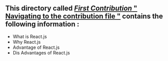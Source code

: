 ## This directory called [_First Contribution_ " Navigating to the contribution file "](https://github.com/trip0le/winter-of-contributing/tree/contribution1/First%20Contribution) contains the following information :
- What is React.js
- Why React.js
- Advantage of React.js
- Dis Advantages of React.js
